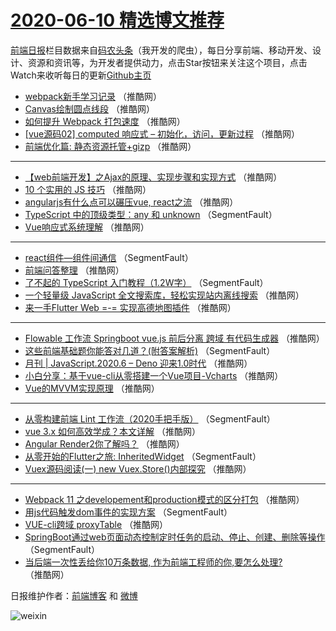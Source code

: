 # [2020-06-10 精选博文推荐](http://hao.caibaojian.com/date/2020/06/10)

[前端日报](http://caibaojian.com/c/news)栏目数据来自[码农头条](http://hao.caibaojian.com/)（我开发的爬虫），每日分享前端、移动开发、设计、资源和资讯等，为开发者提供动力，点击Star按钮来关注这个项目，点击Watch来收听每日的更新[Github主页](https://github.com/kujian/frontendDaily)
* [webpack新手学习记录](http://hao.caibaojian.com/143327.html) （推酷网）
* [Canvas绘制圆点线段](http://hao.caibaojian.com/143328.html) （推酷网）
* [如何提升 Webpack 打包速度](http://hao.caibaojian.com/143321.html) （推酷网）
* [[vue源码02] computed 响应式 &#8211; 初始化，访问，更新过程](http://hao.caibaojian.com/143322.html) （推酷网）
* [前端优化篇: 静态资源托管+gizp](http://hao.caibaojian.com/143323.html) （推酷网）

***
* [【web前端开发】之Ajax的原理、实现步骤和实现方式](http://hao.caibaojian.com/143324.html) （推酷网）
* [10 个实用的 JS 技巧](http://hao.caibaojian.com/143325.html) （推酷网）
* [angularjs有什么点可以碾压vue, react之流](http://hao.caibaojian.com/143326.html) （推酷网）
* [TypeScript 中的顶级类型：any 和 unknown](http://hao.caibaojian.com/143306.html) （SegmentFault）
* [Vue响应式系统理解](http://hao.caibaojian.com/143317.html) （推酷网）

***
* [react组件&#8212;组件间通信](http://hao.caibaojian.com/143307.html) （SegmentFault）
* [前端问答整理](http://hao.caibaojian.com/143318.html) （推酷网）
* [了不起的 TypeScript 入门教程（1.2W字）](http://hao.caibaojian.com/143297.html) （SegmentFault）
* [一个轻量级 JavaScript 全文搜索库，轻松实现站内离线搜索](http://hao.caibaojian.com/143348.html) （推酷网）
* [来一手Flutter Web =-= 实现高德地图插件](http://hao.caibaojian.com/143308.html) （推酷网）

***
* [Flowable 工作流 Springboot vue.js 前后分离 跨域 有代码生成器](http://hao.caibaojian.com/143319.html) （推酷网）
* [这些前端基础题你能答对几道？(附答案解析)](http://hao.caibaojian.com/143298.html) （SegmentFault）
* [月刊 | JavaScript.2020.6 &#8211; Deno 迎来1.0时代](http://hao.caibaojian.com/143349.html) （推酷网）
* [小白分享：基于vue-cli从零搭建一个Vue项目-Vcharts](http://hao.caibaojian.com/143309.html) （推酷网）
* [Vue的MVVM实现原理](http://hao.caibaojian.com/143320.html) （推酷网）

***
* [从零构建前端 Lint 工作流（2020手把手版）](http://hao.caibaojian.com/143299.html) （SegmentFault）
* [vue 3.x 如何高效学成？本文详解](http://hao.caibaojian.com/143350.html) （推酷网）
* [Angular Render2你了解吗？](http://hao.caibaojian.com/143310.html) （推酷网）
* [从零开始的Flutter之旅: InheritedWidget](http://hao.caibaojian.com/143300.html) （SegmentFault）
* [Vuex源码阅读(一) new Vuex.Store()内部探究](http://hao.caibaojian.com/143351.html) （推酷网）

***
* [Webpack 11 之developement和production模式的区分打包](http://hao.caibaojian.com/143311.html) （推酷网）
* [用js代码触发dom事件的实现方案](http://hao.caibaojian.com/143301.html) （SegmentFault）
* [VUE-cli跨域 proxyTable](http://hao.caibaojian.com/143312.html) （推酷网）
* [SpringBoot通过web页面动态控制定时任务的启动、停止、创建、删除等操作](http://hao.caibaojian.com/143302.html) （SegmentFault）
* [当后端一次性丢给你10万条数据, 作为前端工程师的你,要怎么处理?](http://hao.caibaojian.com/143313.html) （推酷网）

日报维护作者：[前端博客](http://caibaojian.com/) 和 [微博](http://caibaojian.com/go/weibo)

![weixin](https://user-images.githubusercontent.com/3055447/38468989-651132ac-3b80-11e8-8e6b-15122322a9d7.png)